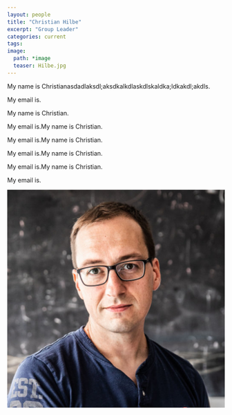 ```yaml
---
layout: people
title: "Christian Hilbe"
excerpt: "Group Leader"
categories: current
tags:
image:
  path: *image
  teaser: Hilbe.jpg
---
```


My name is Christianasdadlaksdl;aksdkalkdlaskdlskaldka;ldkakdl;akdls.

My email is.

My name is Christian.

My email is.My name is Christian.

My email is.My name is Christian.

My email is.My name is Christian.

My email is.My name is Christian.

My email is.

<img src="../../images/Hilbe.jpg">